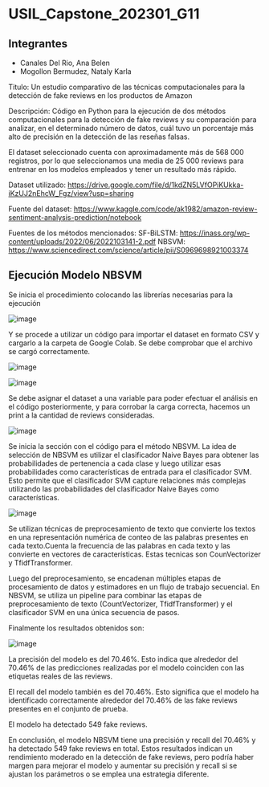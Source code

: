 # USIL_Capstone_202301_G11
## Integrantes
- Canales Del Rio, Ana Belen
- Mogollon Bermudez, Nataly Karla

Titulo: Un estudio comparativo de las técnicas computacionales para la detección de fake reviews en los productos de Amazon

Descripción: Código en Python para la ejecución de dos métodos computacionales para la detección de fake reviews y su comparación para analizar, en el determinado número de datos, cuál tuvo un porcentaje más alto de precisión en la detección de las reseñas falsas.

El dataset seleccionado cuenta con aproximadamente más de 568 000 registros, por lo que seleccionamos una media de 25 000 reviews para entrenar en los modelos empleados y tener un resultado más rápido.

Dataset utilizado: https://drive.google.com/file/d/1kdZN5LVfOPiKUkka-iKzUJ2nEhcW_Fgz/view?usp=sharing

Fuente del dataset: https://www.kaggle.com/code/ak1982/amazon-review-sentiment-analysis-prediction/notebook

Fuentes de los métodos mencionados:
SF-BiLSTM: https://inass.org/wp-content/uploads/2022/06/2022103141-2.pdf
NBSVM: https://www.sciencedirect.com/science/article/pii/S0969698921003374

## Ejecución Modelo NBSVM
Se inicia el procedimiento colocando las librerías necesarias para la ejecución 

![image](https://github.com/natalymogollon/Capstone---G11/assets/50871642/cb76f15e-2ad0-4096-91db-2c00ff5943a3)

Y se procede a utilizar un código para importar el dataset en formato CSV y cargarlo a la carpeta de Google Colab. Se debe comprobar que el archivo se cargó correctamente.

![image](https://github.com/natalymogollon/Capstone---G11/assets/50871642/09731c3a-c8f0-4e0a-bbf3-a799c1e0c335)

![image](https://github.com/natalymogollon/Capstone---G11/assets/50871642/504d2dcb-2634-4df8-b5dd-74df24816d97)

Se debe asignar el dataset a una variable para poder efectuar el análisis en el código posteriormente, y para corrobar la carga correcta, hacemos un print a la cantidad de reviews consideradas.

![image](https://github.com/natalymogollon/Capstone---G11/assets/50871642/44eac72b-9853-43a5-9ce2-7e97a1f68954)

Se inicia la sección con el código para el método NBSVM.
La idea de selección de NBSVM es utilizar el clasificador Naive Bayes para obtener las probabilidades de pertenencia a cada clase y luego utilizar esas probabilidades como características de entrada para el clasificador SVM. Esto permite que el clasificador SVM capture relaciones más complejas utilizando las probabilidades del clasificador Naive Bayes como características.

![image](https://github.com/natalymogollon/Capstone---G11/assets/50871642/bae1aa76-91d1-4632-9482-df4875cb88ad)

Se utilizan técnicas de preprocesamiento de texto que convierte los textos en una representación numérica de conteo de las palabras presentes en cada texto.Cuenta la frecuencia de las palabras en cada texto y las convierte en vectores de características.
Estas tecnicas son CounVectorizer y TfidfTransformer.

Luego del preprocesamiento, se encadenan múltiples etapas de procesamiento de datos y estimadores en un flujo de trabajo secuencial.
En NBSVM, se utiliza un pipeline para combinar las etapas de preprocesamiento de texto (CountVectorizer, TfidfTransformer) y el clasificador SVM en una única secuencia de pasos.

Finalmente los resultados obtenidos son:

![image](https://github.com/natalymogollon/Capstone---G11/assets/50871642/3df0ce11-920c-4b9c-a2f2-7e5deac33cc3)

La precisión del modelo es del 70.46%. Esto indica que alrededor del 70.46% de las predicciones realizadas por el modelo coinciden con las etiquetas reales de las reviews.

El recall del modelo también es del 70.46%. Esto significa que el modelo ha identificado correctamente alrededor del 70.46% de las fake reviews presentes en el conjunto de prueba.

El modelo ha detectado 549 fake reviews.

En conclusión, el modelo NBSVM tiene una precisión y recall del 70.46% y ha detectado 549 fake reviews en total. 
Estos resultados indican un rendimiento moderado en la detección de fake reviews, pero podría haber margen para mejorar el modelo y aumentar su precisión y recall si se ajustan los parámetros o se emplea una estrategia diferente.





